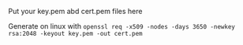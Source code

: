 Put your key.pem abd cert.pem files here

Generate on linux with `openssl req -x509 -nodes -days 3650 -newkey rsa:2048 -keyout key.pem -out cert.pem`